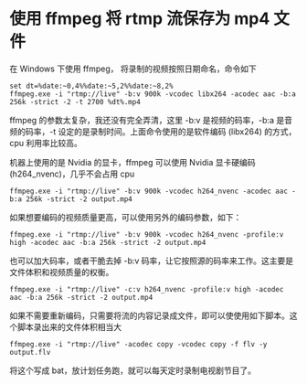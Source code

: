 # 使用 ffmpeg 将 rtmp 流保存为 mp4 文件

在 Windows 下使用 ffmpeg， 将录制的视频按照日期命名，命令如下
```
set dt=%date:~0,4%%date:~5,2%%date:~8,2%
ffmpeg.exe -i "rtmp://live" -b:v 900k -vcodec libx264 -acodec aac -b:a 256k -strict -2 -t 2700 %dt%.mp4
```
ffmpeg 的参数太复杂，我还没有完全弄清，这里 -b:v 是视频的码率，-b:a 是音频的码率，-t 设定的是录制时间。上面命令使用的是软件编码 (libx264) 的方式，cpu 利用率比较高。

机器上使用的是 Nvidia 的显卡，ffmpeg 可以使用 Nvidia 显卡硬编码 (h264_nvenc)，几乎不会占用 cpu
```
ffmpeg.exe -i "rtmp://live" -b:v 900k -vcodec h264_nvenc -acodec aac -b:a 256k -strict -2 output.mp4
```
如果想要编码的视频质量更高，可以使用另外的编码参数，如下：
```
ffmpeg.exe -i "rtmp://live" -b:v 900k -vcodec h264_nvenc -profile:v high -acodec aac -b:a 256k -strict -2 output.mp4
```
也可以加大码率，或者干脆去掉 -b:v 码率，让它按照源的码率来工作。这主要是文件体积和视频质量的权衡。
```
ffmpeg.exe -i "rtmp://live" -c:v h264_nvenc -profile:v high -acodec aac -b:a 256k -strict -2 output.mp4
```
如果不需要重新编码，只需要将流的内容记录成文件，即可以使使用如下脚本。这个脚本录出来的文件体积相当大
```
ffmpeg.exe -i "rtmp://live" -acodec copy -vcodec copy -f flv -y output.flv
```
  
将这个写成 bat，放计划任务跑，就可以每天定时录制电视剧节目了。


